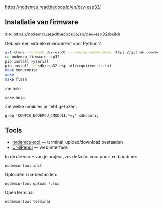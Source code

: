 
https://nodemcu.readthedocs.io/en/dev-esp32/

## Installatie van firmware

zie: https://nodemcu.readthedocs.io/en/dev-esp32/build/

Gebruik een virtuele environment voor Python 2

```sh
git clone --branch dev-esp32 --recurse-submodules https://github.com/nodemcu/nodemcu-firmware.git nodemcu-firmware-esp32
cd nodemcu-firmware-esp32
pip install Pyserial
pip install -r sdk/esp32-esp-idf/requirements.txt
make menuconfig
make
make flash
```

Zie ook:

```
make help
```

Zie welke modules je hebt gekozen:

```
grep 'CONFIG_NODEMCU_CMODULE.*=y' sdkconfig
```

## Tools

 * [nodemcu-tool](https://www.npmjs.com/package/nodemcu-tool) — terminal, upload/download bestanden
 * [ChiliPeppr](http://chilipeppr.com/esp32) — web-interface

In de directory van je project, zet defaults voor poort en baudrate:

```
nodemcu-tool init
```

Uploaden Lua-bestanden:

```
nodemcu-tool upload *.lua
```

Open terminal:

```
nodemcu-tool terminal
```
